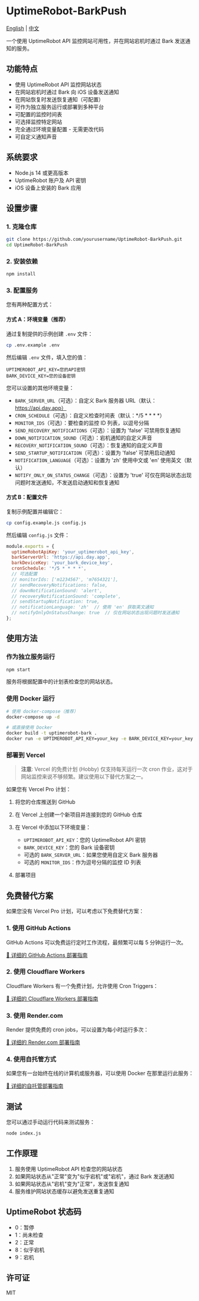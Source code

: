 # UptimeRobot-BarkPush

[English](README.md) | [中文](README.zh-CN.md)

一个使用 UptimeRobot API 监控网站可用性，并在网站宕机时通过 Bark 发送通知的服务。

## 功能特点

- 使用 UptimeRobot API 监控网站状态
- 在网站宕机时通过 Bark 向 iOS 设备发送通知
- 在网站恢复时发送恢复通知（可配置）
- 可作为独立服务运行或部署到多种平台
- 可配置的监控时间表
- 可选择监控特定网站
- 完全通过环境变量配置 - 无需更改代码
- 可自定义通知声音

## 系统要求

- Node.js 14 或更高版本
- UptimeRobot 账户及 API 密钥
- iOS 设备上安装的 Bark 应用

## 设置步骤

### 1. 克隆仓库

```bash
git clone https://github.com/yourusername/UptimeRobot-BarkPush.git
cd UptimeRobot-BarkPush
```

### 2. 安装依赖

```bash
npm install
```

### 3. 配置服务

您有两种配置方式：

#### 方式 A：环境变量（推荐）

通过复制提供的示例创建 `.env` 文件：

```bash
cp .env.example .env
```

然后编辑 `.env` 文件，填入您的值：

```
UPTIMEROBOT_API_KEY=您的API密钥
BARK_DEVICE_KEY=您的设备密钥
```

您可以设置的其他环境变量：

- `BARK_SERVER_URL`（可选）：自定义 Bark 服务器 URL（默认：https://api.day.app）
- `CRON_SCHEDULE`（可选）：自定义检查时间表（默认：*/5 * * * *）
- `MONITOR_IDS`（可选）：要检查的监控 ID 列表，以逗号分隔
- `SEND_RECOVERY_NOTIFICATIONS`（可选）：设置为 'false' 可禁用恢复通知
- `DOWN_NOTIFICATION_SOUND`（可选）：宕机通知的自定义声音
- `RECOVERY_NOTIFICATION_SOUND`（可选）：恢复通知的自定义声音
- `SEND_STARTUP_NOTIFICATION`（可选）：设置为 'false' 可禁用启动通知
- `NOTIFICATION_LANGUAGE`（可选）：设置为 'zh' 使用中文或 'en' 使用英文（默认）
- `NOTIFY_ONLY_ON_STATUS_CHANGE`（可选）：设置为 'true' 可仅在网站状态出现问题时发送通知，不发送启动通知和恢复通知

#### 方式 B：配置文件

复制示例配置并编辑它：

```bash
cp config.example.js config.js
```

然后编辑 `config.js` 文件：

```javascript
module.exports = {
  uptimeRobotApiKey: 'your_uptimerobot_api_key',
  barkServerUrl: 'https://api.day.app',
  barkDeviceKey: 'your_bark_device_key',
  cronSchedule: '*/5 * * * *',
  // 可选配置
  // monitorIds: ['m1234567', 'm7654321'],
  // sendRecoveryNotifications: false,
  // downNotificationSound: 'alert',
  // recoveryNotificationSound: 'complete',
  // sendStartupNotification: true,
  // notificationLanguage: 'zh'  // 使用 'en' 获取英文通知
  // notifyOnlyOnStatusChange: true  // 仅在网站状态出现问题时发送通知
};
```

## 使用方法

### 作为独立服务运行

```bash
npm start
```

服务将根据配置中的计划表检查您的网站状态。

### 使用 Docker 运行

```bash
# 使用 docker-compose（推荐）
docker-compose up -d

# 或直接使用 Docker
docker build -t uptimerobot-bark .
docker run -e UPTIMEROBOT_API_KEY=your_key -e BARK_DEVICE_KEY=your_key uptimerobot-bark
```

### 部署到 Vercel

> **注意**: Vercel 的免费计划 (Hobby) 仅支持每天运行一次 cron 作业，这对于网站监控来说不够频繁。建议使用以下替代方案之一。

如果您有 Vercel Pro 计划：

1. 将您的仓库推送到 GitHub
2. 在 Vercel 上创建一个新项目并连接到您的 GitHub 仓库
3. 在 Vercel 中添加以下环境变量：
   - `UPTIMEROBOT_API_KEY`：您的 UptimeRobot API 密钥
   - `BARK_DEVICE_KEY`：您的 Bark 设备密钥
   - 可选的 `BARK_SERVER_URL`：如果您使用自定义 Bark 服务器
   - 可选的 `MONITOR_IDS`：作为逗号分隔的监控 ID 列表

4. 部署项目

## 免费替代方案

如果您没有 Vercel Pro 计划，可以考虑以下免费替代方案：

### 1. 使用 GitHub Actions

GitHub Actions 可以免费运行定时工作流程，最频繁可以每 5 分钟运行一次。

[📖 详细的 GitHub Actions 部署指南](docs/zh/github-actions-guide.md)

### 2. 使用 Cloudflare Workers

Cloudflare Workers 有一个免费计划，允许使用 Cron Triggers：

[📖 详细的 Cloudflare Workers 部署指南](docs/zh/cloudflare-workers-guide.md)

### 3. 使用 Render.com

Render 提供免费的 cron jobs，可以设置为每小时运行多次：

[📖 详细的 Render.com 部署指南](docs/zh/render-guide.md)

### 4. 使用自托管方式

如果您有一台始终在线的计算机或服务器，可以使用 Docker 在那里运行此服务：

[📖 详细的自托管部署指南](docs/zh/self-hosting-guide.md)

## 测试

您可以通过手动运行代码来测试服务：

```bash
node index.js
```

## 工作原理

1. 服务使用 UptimeRobot API 检查您的网站状态
2. 如果网站状态从"正常"变为"似乎宕机"或"宕机"，通过 Bark 发送通知
3. 如果网站状态从"宕机"变为"正常"，发送恢复通知
4. 服务维护网站状态缓存以避免发送重复通知

## UptimeRobot 状态码

- 0：暂停
- 1：尚未检查
- 2：正常
- 8：似乎宕机
- 9：宕机

## 许可证

MIT 